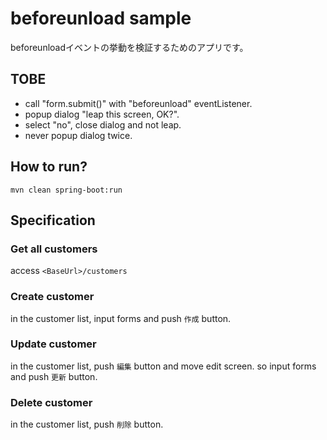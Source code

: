 # beforeunload sample

beforeunloadイベントの挙動を検証するためのアプリです。

## TOBE

* call "form.submit()" with "beforeunload" eventListener.
* popup dialog "leap this screen, OK?". 
* select "no", close dialog and not leap.
* never popup dialog twice.

## How to run?

```
mvn clean spring-boot:run
```

## Specification

### Get all customers

access `<BaseUrl>/customers`

### Create customer

in the customer list, input forms and push `作成` button.

### Update customer

in the customer list, push `編集` button and move edit screen.
so input forms and push `更新` button.

### Delete customer

in the customer list, push `削除` button.


